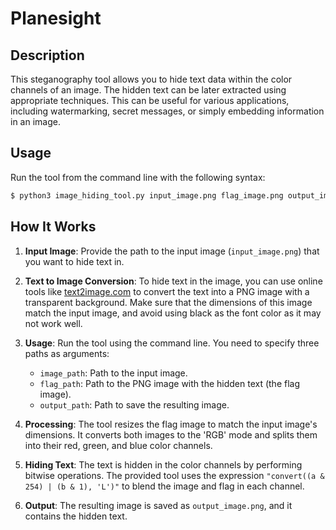 # Planesight

## Description

This steganography tool allows you to hide text data within the color channels of an image. The hidden text can be later extracted using appropriate techniques. This can be useful for various applications, including watermarking, secret messages, or simply embedding information in an image.

## Usage

Run the tool from the command line with the following syntax:

```bash
$ python3 image_hiding_tool.py input_image.png flag_image.png output_image.png
```

## How It Works

1. **Input Image**: Provide the path to the input image (`input_image.png`) that you want to hide text in.

2. **Text to Image Conversion**: To hide text in the image, you can use online tools like [text2image.com](https://text2image.com/en/) to convert the text into a PNG image with a transparent background. Make sure that the dimensions of this image match the input image, and avoid using black as the font color as it may not work well.

3. **Usage**: Run the tool using the command line. You need to specify three paths as arguments:
    - `image_path`: Path to the input image.
    - `flag_path`: Path to the PNG image with the hidden text (the flag image).
    - `output_path`: Path to save the resulting image.

4. **Processing**: The tool resizes the flag image to match the input image's dimensions. It converts both images to the 'RGB' mode and splits them into their red, green, and blue color channels.

5. **Hiding Text**: The text is hidden in the color channels by performing bitwise operations. The provided tool uses the expression `"convert((a & 254) | (b & 1), 'L')"` to blend the image and flag in each channel.

6. **Output**: The resulting image is saved as `output_image.png`, and it contains the hidden text.

